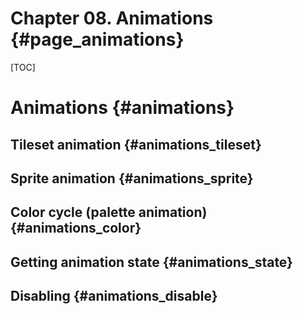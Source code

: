 # Chapter 08. Animations {#page_animations}
[TOC]
# Animations {#animations}

## Tileset animation {#animations_tileset}

## Sprite animation {#animations_sprite}

## Color cycle (palette animation) {#animations_color}

## Getting animation state {#animations_state}

## Disabling {#animations_disable}
